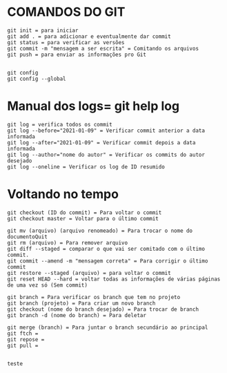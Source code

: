 # COMANDOS DO GIT

    git init = para iniciar
    git add . = para adicionar e eventualmente dar commit
    git status = para verificar as versões
    git commit -m "mensagem a ser escrita" = Comitando os arquivos
    git push = para enviar as informações pro Git


    git config
    git config --global


# Manual dos logs= git help log

    git log = verifica todos os commit
    git log --before="2021-01-09" = Verificar commit anterior a data informada
    git log --after="2021-01-09" = Verificar commit depois a data informada
    git log --author="nome do autor" = Verificar os commits do autor desejado
    git log --oneline = Verificar os log de ID resumido

# Voltando no tempo

    git checkout (ID do commit) = Para voltar o commit
    git checkout master = Voltar para o último commit

    git mv (arquivo) (arquivo renomeado) = Para trocar o nome do documentoQuit
    git rm (arquivo) = Para remover arquivo
    git diff --staged = comparar o que vai ser comitado com o último commit.
    git commit --amend -m "mensagem correta" = Para corrigir o último commit
    git restore --staged (arquivo) = para voltar o commit
    git reset HEAD --hard = voltar todas as informações de várias páginas de uma vez só (Sem commit)

    git branch = Para verificar os branch que tem no projeto
    git branch (projeto) = Para criar um novo branch 
    git checkout (nome do branch desejado) = Para trocar de branch
    git branch -d (nome do branch) = Para deletar

    git merge (branch) = Para juntar o branch secundário ao principal
    git ftch =
    git repose =  
    git pull =


    teste 
    